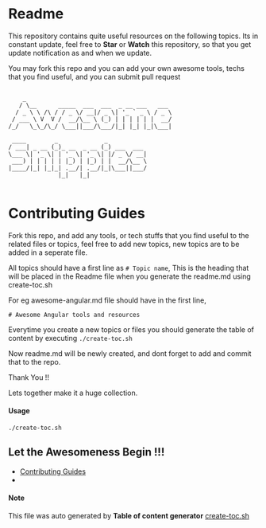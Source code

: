 
# Readme

This repository contains quite useful resources on the following topics. 
Its in constant update, feel free to **Star** or **Watch** this repository, so that you get update notification as and when we update.

You may fork this repo and you can add your own awesome tools, techs that you find useful, and you can submit pull request
```

    _                                         
   / \__      _____  ___  ___  _ __ ___   ___ 
  / _ \ \ /\ / / _ \/ __|/ _ \| '_ ` _ \ / _ \
 / ___ \ V  V /  __/\__ \ (_) | | | | | |  __/
/_/   \_\_/\_/ \___||___/\___/|_| |_| |_|\___|
                                              
 ____        _             _           
/ ___| _ __ (_)_ __  _ __ (_) ___  ___ 
\___ \| '_ \| | '_ \| '_ \| |/ _ \/ __|
 ___) | | | | | |_) | |_) | |  __/\__ \
|____/|_| |_|_| .__/| .__/|_|\___||___/
              |_|   |_|  
              
 ```
              
              

# Contributing Guides

Fork this repo, and add any tools, or tech stuffs that you find useful to the related files or topics, feel free to add new topics, new topics are to be added in a seperate file.

All topics should have a first line as `# Topic name`, This is the heading that will be placed in the Readme file when you generate the readme.md using create-toc.sh

For eg
awesome-angular.md file should have in the first line,  

```
# Awesome Angular tools and resources
```

Everytime you create a new topics or files you should generate the table of content by executing `./create-toc.sh`

Now readme.md will be newly created, and dont forget to add and commit that to the repo.

Thank You !!

Lets together make it a huge collection.

#### Usage 

`./create-toc.sh`

## Let the Awesomeness Begin !!! 

* [ Contributing Guides](contributing-guide.md)
* [](readme.md)

#### Note

This file was auto generated by **Table of content generator** [create-toc.sh](create-toc.sh)

